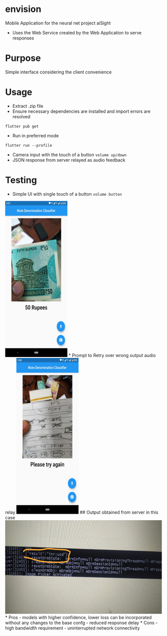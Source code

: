 # envision
Mobile Application for the neural net project aiSight

* Uses the Web Service created by the Web Application to serve responses

# Purpose 
Simple interface considering the client convenience 


# Usage

* Extract .zip file 
* Ensure necessary dependencies are installed and import errors are resolved
```
flutter pub get
```
* Run in preferred mode
```
flutter run --profile
```

* Camera input with the touch of a button ```volume up/down```
* JSON response from server relayed as audio feedback 

# Testing

* Simple UI with single touch of a button ```volume button```
<img src="outs/4.jpg" width="200" height="500">
* Prompt to Retry over wrong output audio relay
<img src="outs/5.jpg" width="200" height = "500">
## Output obtained from server in this case
<img src="outs/1.jpg" width="600" height = "300">
* Pros - models with higher confidence, lower loss can be incorporated without any changes to the base confg
       - reduced response delay
* Cons - high bandwidth requirement
       - uninterrupted network connectivity
